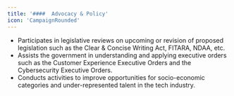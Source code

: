 ```yaml
---
title: '####  Advocacy & Policy'
icon: 'CampaignRounded'
---
```

* Participates in legislative reviews on upcoming or revision of proposed legislation such as the Clear & Concise Writing Act, FITARA, NDAA, etc.
* Assists the government in understanding and applying executive orders such as the Customer Experience Executive Orders and the Cybersecurity Executive Orders.
* Conducts activities to improve opportunities for socio-economic categories and under-represented talent in the tech industry.